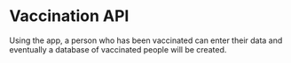 # Vaccination API
Using the app, a person who has been vaccinated can enter their data and eventually a database
of vaccinated people will be created.